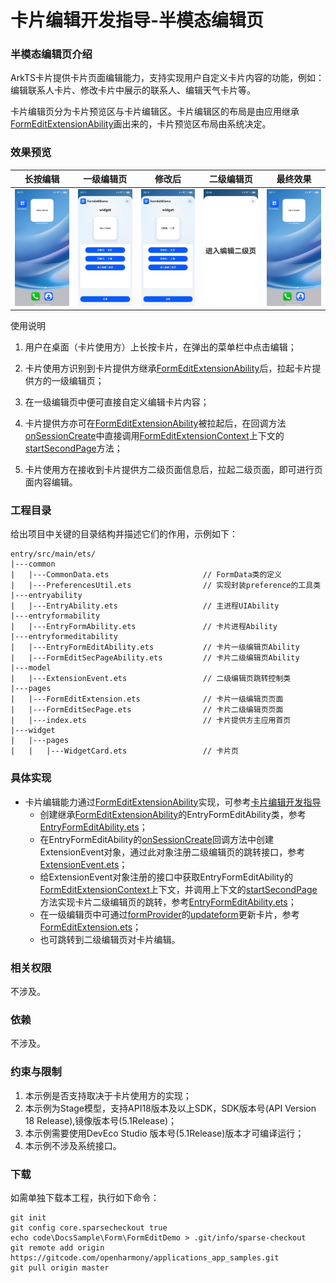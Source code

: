# 卡片编辑开发指导-半模态编辑页

### 半模态编辑页介绍

ArkTS卡片提供卡片页面编辑能力，支持实现用户自定义卡片内容的功能，例如：编辑联系人卡片、修改卡片中展示的联系人、编辑天气卡片等。

卡片编辑页分为卡片预览区与卡片编辑区。卡片编辑区的布局是由应用继承[FormEditExtensionAbility](https://gitcode.com/openharmony/docs/blob/master/zh-cn/application-dev/reference/apis-form-kit/js-apis-app-form-formEditExtensionAbility.md)画出来的，卡片预览区布局由系统决定。

### 效果预览

| 长按编辑                                      | 一级编辑页                            | 修改后                                           | 二级编辑页                                   | 最终效果                                |
|-------------------------------------------|-----------------------------------|-----------------------------------------------|-----------------------------------------|-------------------------------------|
| ![image](screenshot/LongPressAndEdit.png) | ![image](screenshot/EditPage.png) | ![image](screenshot/EditContentAndResult.png) | ![image](screenshot/EditSecondPage.png) | ![image](screenshot/EditFinish.png) |

使用说明

1. 用户在桌面（卡片使用方）上长按卡片，在弹出的菜单栏中点击编辑；

2. 卡片使用方识别到卡片提供方继承[FormEditExtensionAbility](https://gitcode.com/openharmony/docs/blob/master/zh-cn/application-dev/reference/apis-form-kit/js-apis-app-form-formEditExtensionAbility.md)后，拉起卡片提供方的一级编辑页；

3. 在一级编辑页中便可直接自定义编辑卡片内容；

4. 卡片提供方亦可在[FormEditExtensionAbility](https://gitcode.com/openharmony/docs/blob/master/zh-cn/application-dev/reference/apis-form-kit/js-apis-app-form-formEditExtensionAbility.md)被拉起后，在回调方法[onSessionCreate](https://gitcode.com/openharmony/docs/blob/master/zh-cn/application-dev/reference/apis-ability-kit/js-apis-app-ability-uiExtensionAbility.md#onsessioncreate)中直接调用[FormEditExtensionContext](https://gitcode.com/openharmony/docs/blob/master/zh-cn/application-dev/reference/apis-form-kit/js-apis-inner-application-formEditExtensionContext.md)上下文的[startSecondPage](https://gitcode.com/openharmony/docs/blob/master/zh-cn/application-dev/reference/apis-form-kit/js-apis-inner-application-formEditExtensionContext.md#startsecondpage)方法；

5. 卡片使用方在接收到卡片提供方二级页面信息后，拉起二级页面，即可进行页面内容编辑。

### 工程目录

给出项目中关键的目录结构并描述它们的作用，示例如下：

```
entry/src/main/ets/
|---common
|   |---CommonData.ets                     // FormData类的定义
|   |---PreferencesUtil.ets                // 实现封装preference的工具类
|---entryability
|   |---EntryAbility.ets                   // 主进程UIAbility
|---entryformability
|   |---EntryFormAbility.ets               // 卡片进程Ability
|---entryformeditability
|   |---EntryFormEditAbility.ets           // 卡片一级编辑页Ability
|   |---FormEditSecPageAbility.ets         // 卡片二级编辑页Ability
|---model
|   |---ExtensionEvent.ets                 // 二级编辑页跳转控制类
|---pages
|   |---FormEditExtension.ets              // 卡片一级编辑页页面
|   |---FormEditSecPage.ets                // 卡片二级编辑页页面
|   |---index.ets                          // 卡片提供方主应用首页
|---widget
|   |---pages
|   |   |---WidgetCard.ets                 // 卡片页

```

### 具体实现

* 卡片编辑能力通过[FormEditExtensionAbility](https://gitcode.com/openharmony/docs/blob/master/zh-cn/application-dev/reference/apis-form-kit/js-apis-app-form-formEditExtensionAbility.md)实现，可参考[卡片编辑开发指导](https://gitcode.com/openharmony/docs/blob/master/zh-cn/application-dev/form/arkts-ui-widget-event-formeditextensionability.md)
  * 创建继承[FormEditExtensionAbility](https://gitcode.com/openharmony/docs/blob/master/zh-cn/application-dev/reference/apis-form-kit/js-apis-app-form-formEditExtensionAbility.md)的EntryFormEditAbility类，参考[EntryFormEditAbility.ets](entry%2Fsrc%2Fmain%2Fets%2Fentryformeditability%2FEntryFormEditAbility.ets)；
  * 在EntryFormEditAbility的[onSessionCreate](https://gitcode.com/openharmony/docs/blob/master/zh-cn/application-dev/reference/apis-ability-kit/js-apis-app-ability-uiExtensionAbility.md#onsessioncreate)回调方法中创建ExtensionEvent对象，通过此对象注册二级编辑页的跳转接口，参考[ExtensionEvent.ets](entry%2Fsrc%2Fmain%2Fets%2Fmodel%2FExtensionEvent.ets)；
  * 给ExtensionEvent对象注册的接口中获取EntryFormEditAbility的[FormEditExtensionContext](https://gitcode.com/openharmony/docs/blob/master/zh-cn/application-dev/reference/apis-form-kit/js-apis-inner-application-formEditExtensionContext.md)上下文，并调用上下文的[startSecondPage](https://gitcode.com/openharmony/docs/blob/master/zh-cn/application-dev/reference/apis-form-kit/js-apis-inner-application-formEditExtensionContext.md#startsecondpage)方法实现卡片二级编辑页的跳转，参考[EntryFormEditAbility.ets](entry%2Fsrc%2Fmain%2Fets%2Fentryformeditability%2FEntryFormEditAbility.ets)；
  * 在一级编辑页中可通过[formProvider](https://gitcode.com/openharmony/docs/blob/master/zh-cn/application-dev/reference/apis-form-kit/js-apis-app-form-formProvider.md)的[updateform](https://gitcode.com/openharmony/docs/blob/master/zh-cn/application-dev/reference/apis-form-kit/js-apis-app-form-formProvider.md#formproviderupdateform-1)更新卡片，参考[FormEditExtension.ets](entry%2Fsrc%2Fmain%2Fets%2Fpages%2FFormEditExtension.ets)；
  * 也可跳转到二级编辑页对卡片编辑。

### 相关权限

不涉及。

### 依赖

不涉及。

### 约束与限制

1. 本示例是否支持取决于卡片使用方的实现；
2. 本示例为Stage模型，支持API18版本及以上SDK，SDK版本号(API Version 18 Release),镜像版本号(5.1Release)；
3. 本示例需要使用DevEco Studio 版本号(5.1Release)版本才可编译运行；
4. 本示例不涉及系统接口。

### 下载

如需单独下载本工程，执行如下命令：

```
git init
git config core.sparsecheckout true
echo code\DocsSample\Form\FormEditDemo > .git/info/sparse-checkout
git remote add origin https://gitcode.com/openharmony/applications_app_samples.git
git pull origin master
```